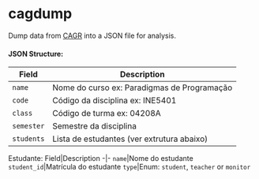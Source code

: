 # cagdump

Dump data from [CAGR](https://cagr.sistemas.ufsc.br/) into a JSON file for analysis.

#### JSON Structure:

Field|Description
-|-
`name`|Nome do curso ex: Paradigmas de Programação
`code`|Código da disciplina ex: INE5401
`class`|Código de turma ex: 04208A
`semester`|Semestre da disciplina
`students`|Lista de estudantes (ver extrutura abaixo)

Estudante:
Field|Description
-|-
`name`|Nome do estudante
`student_id`|Matrícula do estudante
`type`|Enum: `student`, `teacher` or `monitor`
```
